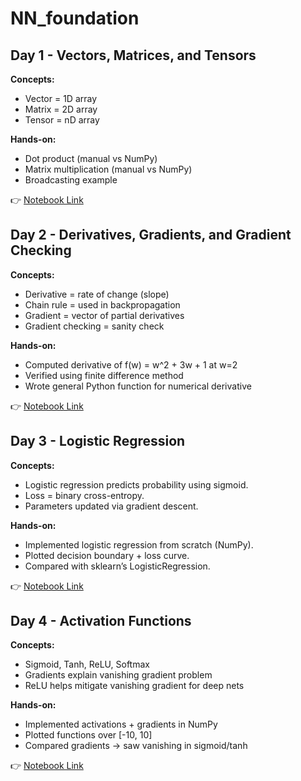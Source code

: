 # NN_foundation

## Day 1 - Vectors, Matrices, and Tensors

**Concepts:**
- Vector = 1D array
- Matrix = 2D array
- Tensor = nD array

**Hands-on:**
- Dot product (manual vs NumPy)
- Matrix multiplication (manual vs NumPy)
- Broadcasting example

👉 [Notebook Link](notebooks/day1_vectors_matrices_tensors.ipynb)


## Day 2 - Derivatives, Gradients, and Gradient Checking

**Concepts:**
- Derivative = rate of change (slope)
- Chain rule = used in backpropagation
- Gradient = vector of partial derivatives
- Gradient checking = sanity check

**Hands-on:**
- Computed derivative of f(w) = w^2 + 3w + 1 at w=2
- Verified using finite difference method
- Wrote general Python function for numerical derivative

👉 [Notebook Link](notebooks/calculus_for_learning.ipynb)

## Day 3 - Logistic Regression

**Concepts:**
- Logistic regression predicts probability using sigmoid.
- Loss = binary cross-entropy.
- Parameters updated via gradient descent.

**Hands-on:**
- Implemented logistic regression from scratch (NumPy).
- Plotted decision boundary + loss curve.
- Compared with sklearn’s LogisticRegression.

👉 [Notebook Link](notebooks/LossFunction_LogisticRegression.ipynb)


## Day 4 - Activation Functions

**Concepts:**
- Sigmoid, Tanh, ReLU, Softmax
- Gradients explain vanishing gradient problem
- ReLU helps mitigate vanishing gradient for deep nets

**Hands-on:**
- Implemented activations + gradients in NumPy
- Plotted functions over [-10, 10]
- Compared gradients → saw vanishing in sigmoid/tanh

👉 [Notebook Link](notebooks/day4_activation_functions.ipynb)
